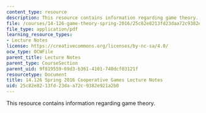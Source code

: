 ```yaml
---
content_type: resource
description: This resource contains information regarding game theory.
file: /courses/14-126-game-theory-spring-2016/25c82e8213fd23daa72c9382e921a2b0_MIT14_126S16_cooperative.pdf
file_type: application/pdf
learning_resource_types:
- Lecture Notes
license: https://creativecommons.org/licenses/by-nc-sa/4.0/
ocw_type: OCWFile
parent_title: Lecture Notes
parent_type: CourseSection
parent_uid: 9f819559-69d3-b361-4101-740dcf03121f
resourcetype: Document
title: 14.126 Spring 2016 Cooperative Games Lecture Notes
uid: 25c82e82-13fd-23da-a72c-9382e921a2b0
---
```

This resource contains information regarding game theory.